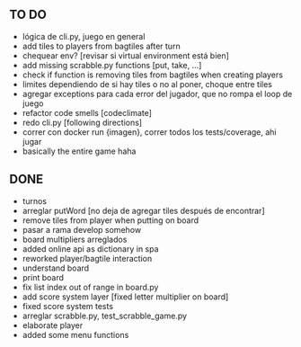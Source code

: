 ## TO DO
- lógica de cli.py, juego en general
- add tiles to players from bagtiles after turn
- chequear env? [revisar si virtual environment está bien]
- add missing scrabble.py functions [put, take, ...]
- check if function is removing tiles from bagtiles when creating players 
- limites dependiendo de si hay tiles o no al poner, choque entre tiles
- agregar exceptions para cada error del jugador, que no rompa el loop de juego
- refactor code smells [codeclimate]
- redo cli.py [following directions] 
- correr con docker run {imagen}, correr todos los tests/coverage, ahi jugar
- basically the entire game haha

## DONE
- turnos
- arreglar putWord [no deja de agregar tiles después de encontrar]
- remove tiles from player when putting on board
- pasar a rama develop somehow
- board multipliers arreglados
- added online api as dictionary in spa
- reworked player/bagtile interaction
- understand board
- print board
- fix list index out of range in board.py 
- add score system layer [fixed letter multiplier on board]
- fixed score system tests
- arreglar scrabble.py, test_scrabble_game.py
- elaborate player
- added some menu functions